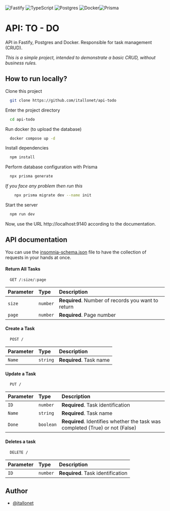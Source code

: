 
![Fastify](https://img.shields.io/badge/fastify-%23000000.svg?style=for-the-badge&logo=fastify&logoColor=white) ![TypeScript](https://img.shields.io/badge/typescript-%23007ACC.svg?style=for-the-badge&logo=typescript&logoColor=white) ![Postgres](https://img.shields.io/badge/postgres-%23316192.svg?style=for-the-badge&logo=postgresql&logoColor=white) ![Docker](https://img.shields.io/badge/docker-%230db7ed.svg?style=for-the-badge&logo=docker&logoColor=white)![Prisma](https://img.shields.io/badge/Prisma-3982CE?style=for-the-badge&logo=Prisma&logoColor=white)

# API: TO - DO

API in Fastify, Postgres and Docker. Responsible for task management (CRUD).

_This is a simple project, intended to demonstrate a basic CRUD, without business rules._

## How to run locally?

Clone this project

```bash
  git clone https://github.com/itallonet/api-todo
```

Enter the project directory

```bash
  cd api-todo
```

Run docker (to upload the database)

```bash
  docker compose up -d
```

Install dependencies

```bash
  npm install
```

Perform database configuration with Prisma

```bash
  npx prisma generate
```

_If you face any problem then run this_

```bash
    npx prisma migrate dev --name init
```

Start the server

```bash
  npm run dev
```

Now, use the URL http://localhost:9140 according to the documentation.


## API documentation

You can use the [insomnia-schema.json](https://github.com/itallonet/api-todo/blob/master/insomnia-schema.json) file to have the collection of requests in your hands at once.

#### Return All Tasks

```http
  GET /:size/:page
```

| Parameter   | Type       | Description                           |
| :---------- | :--------- | :---------------------------------- |
| `size` | `number` | **Required**. Number of records you want to return |
| `page` | `number` | **Required**. Page number |

#### Create a Task

```http
  POST /
```

| Parameter   | Type       | Description                                   |
| :---------- | :--------- | :------------------------------------------ |
| `Name`      | `string` | **Required**. Task name |


#### Update a Task

```http
  PUT /
```

| Parameter   | Type       | Description                                   |
| :---------- | :--------- | :------------------------------------------ |
| `ID`      | `number` | **Required**. Task identification |
| `Name`      | `string` | **Required**. Task name |
| `Done`      | `boolean` | **Required**. Identifies whether the task was completed (True) or not (False) |

#### Deletes a task

```http
  DELETE /
```

| Parameter   | Type       | Description                                   |
| :---------- | :--------- | :------------------------------------------ |
| `ID`      | `number` | **Required**. Task identification |



## Author

- [@itallonet](https://www.github.com/itallonet)

